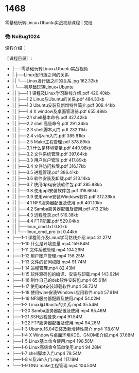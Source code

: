 # 1468
零基础玩转Linux+Ubuntu实战视频课程 | 完结
### 微:NoBug1024 


课程介绍：

〖课程目录〗:        

- ├──零基础玩转Linux+Ubuntu实战视频  
- |   ├──Linux发行版之间的关系  
- |   |   └──Linux发行版之间的关系.jpg  162.32kb
- |   └──零基础玩转Linux+Ubuntu  
- |   |   ├──1.1 课程及Linux学习路线介绍.pdf  420.40kb
- |   |   ├──1.2 Linux与Ubuntu的关系.pdf  484.33kb
- |   |   ├──1.3 Ubuntu安装及新增特性简介.pdf  309.44kb
- |   |   ├──1.4 X window及桌面管理器.pdf  655.48kb
- |   |   ├──2.1 shell基本命令.pdf  427.42kb
- |   |   ├──2.2 shell高级命令.pdf  291.34kb
- |   |   ├──2.3 shell脚本入门.pdf  232.11kb
- |   |   ├──2.4 vi与vim入门.pdf  385.81kb
- |   |   ├──2.5 Make工程管理.pdf  378.89kb
- |   |   ├──3.1 什么是环境变量.pdf  440.98kb
- |   |   ├──3.2 文件系统管理.pdf  397.64kb
- |   |   ├──3.3 用户账户管理.pdf  417.89kb
- |   |   ├──3.4 文件访问权限.pdf  316.17kb
- |   |   ├──3.5 进程管理.pdf  386.41kb
- |   |   ├──3.6 软件安装及卸载.pdf  313.14kb
- |   |   ├──3.7 使用dpkg安装软件包.pdf  385.88kb
- |   |   ├──3.8 使用apt安装软件包.pdf  318.66kb
- |   |   ├──3.9 使用wine安装Windows软件.pdf  312.39kb
- |   |   ├──4.1 NFS服务器配置及使用.pdf  401.10kb
- |   |   ├──4.2 Samba服务器配置及使用.pdf  413.21kb
- |   |   ├──4.3 远程登录.pdf  516.38kb
- |   |   ├──4.4 FTP配置.pdf  529.04kb
- |   |   ├──linux_cmd.txt  0.81kb
- |   |   └──linux_cmd_pro.txt  0.44kb
- ├──1-1 课程简介及Linux学习路线介绍.mp4  31.27M
- ├──1-10 什么是环境变量.mp4  159.84M
- ├──1-11 文件系统管理.mp4  104.26M
- ├──1-12 用户账户管理.mp4  156.25M
- ├──1-13 文件的访问权限.mp4  91.74M
- ├──1-14 进程管理.mp4  82.43M
- ├──1-15 软件源码包的编译、安装与卸载.mp4  143.62M
- ├──1-16 制作自己的deb软件安装包.mp4  65.61M
- ├──1-17 使用apt安装卸载软件.mp4  58.73M
- ├──1-18 使用wine安装Windows应用软件.mp4  57.91M
- ├──1-19 NFS服务器配置及使用.mp4  54.02M
- ├──1-2 Linux与Ubuntu的关系.mp4  35.54M
- ├──1-20 Samba服务器配置及使用.mp4  65.46M
- ├──1-21 SSH远程登录.mp4  91.54M
- ├──1-22 FTP服务器配置及使用.mp4  94.26M
- ├──1-3 Ubuntu16.04安装及新增特性简介.mp4  118.61M
- ├──1-4 X Window与桌面环境KDE、GNOME介绍.mp4  37.68M
- ├──1-5 Linux基本命令使用.mp4  198.58M
- ├──1-6 Linux高级命令简单使用.mp4  94.28M
- ├──1-7 shell脚本入门.mp4  79.54M
- ├──1-8 vi及vim入门.mp4  117.18M
- └──1-9 GNU make工程管理.mp4  104.50M
